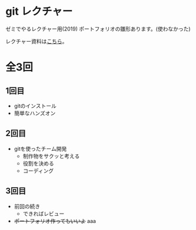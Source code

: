 # git レクチャー
ゼミでやるレクチャー用(2019)
ポートフォリオの雛形あります。(使わなかった)

レクチャー資料は[こちら](https://drive.google.com/drive/folders/1Ej3Mvi0UateJv7wx8aGMv-hi5FSWf9ve?usp=sharing)。

# 全3回
## 1回目
- gitのインストール
- 簡単なハンズオン

## 2回目
- gitを使ったチーム開発
    - 制作物をサクッと考える
    - 役割を決める
    - コーディング

## 3回目
- 前回の続き
    - できればレビュー
- ~~ポートフォリオ作ってもいいよ~~
aaa
